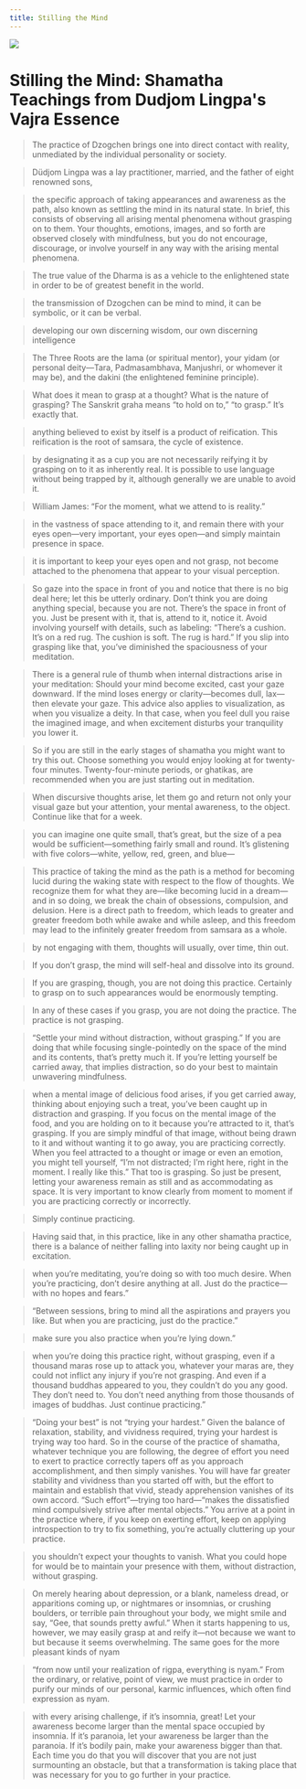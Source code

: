 ```yaml
---
title: Stilling the Mind
---
```


![](https://images-na.ssl-images-amazon.com/images/S/compressed.photo.goodreads.com/books/1388340186i/11491886.jpg)

# Stilling the Mind: Shamatha Teachings from Dudjom Lingpa's Vajra Essence
> The practice of Dzogchen brings one into direct contact with reality, unmediated by the individual personality or society.

> Düdjom Lingpa was a lay practitioner, married, and the father of eight renowned sons,

> the specific approach of taking appearances and awareness as the path, also known as settling the mind in its natural state. In brief, this consists of observing all arising mental phenomena without grasping on to them. Your thoughts, emotions, images, and so forth are observed closely with mindfulness, but you do not encourage, discourage, or involve yourself in any way with the arising mental phenomena.

> The true value of the Dharma is as a vehicle to the enlightened state in order to be of greatest benefit in the world.

> the transmission of Dzogchen can be mind to mind, it can be symbolic, or it can be verbal.

> developing our own discerning wisdom, our own discerning intelligence

> The Three Roots are the lama (or spiritual mentor), your yidam (or personal deity—Tara, Padmasambhava, Manjushri, or whomever it may be), and the dakini (the enlightened feminine principle).

> What does it mean to grasp at a thought? What is the nature of grasping? The Sanskrit graha means “to hold on to,” “to grasp.” It’s exactly that.

> anything believed to exist by itself is a product of reification. This reification is the root of samsara, the cycle of existence.

> by designating it as a cup you are not necessarily reifying it by grasping on to it as inherently real. It is possible to use language without being trapped by it, although generally we are unable to avoid it.

> William James: “For the moment, what we attend to is reality.”

> in the vastness of space attending to it, and remain there with your eyes open—very important, your eyes open—and simply maintain presence in space.

> it is important to keep your eyes open and not grasp, not become attached to the phenomena that appear to your visual perception.

> So gaze into the space in front of you and notice that there is no big deal here; let this be utterly ordinary. Don’t think you are doing anything special, because you are not. There’s the space in front of you. Just be present with it, that is, attend to it, notice it. Avoid involving yourself with details, such as labeling: “There’s a cushion. It’s on a red rug. The cushion is soft. The rug is hard.” If you slip into grasping like that, you’ve diminished the spaciousness of your meditation.

> There is a general rule of thumb when internal distractions arise in your meditation: Should your mind become excited, cast your gaze downward. If the mind loses energy or clarity—becomes dull, lax—then elevate your gaze. This advice also applies to visualization, as when you visualize a deity. In that case, when you feel dull you raise the imagined image, and when excitement disturbs your tranquility you lower it.

> So if you are still in the early stages of shamatha you might want to try this out. Choose something you would enjoy looking at for twenty-four minutes. Twenty-four-minute periods, or ghatikas, are recommended when you are just starting out in meditation.

> When discursive thoughts arise, let them go and return not only your visual gaze but your attention, your mental awareness, to the object. Continue like that for a week.

> you can imagine one quite small, that’s great, but the size of a pea would be sufficient—something fairly small and round. It’s glistening with five colors—white, yellow, red, green, and blue—

> This practice of taking the mind as the path is a method for becoming lucid during the waking state with respect to the flow of thoughts. We recognize them for what they are—like becoming lucid in a dream—and in so doing, we break the chain of obsessions, compulsion, and delusion. Here is a direct path to freedom, which leads to greater and greater freedom both while awake and while asleep, and this freedom may lead to the infinitely greater freedom from samsara as a whole.

> by not engaging with them, thoughts will usually, over time, thin out.

> If you don’t grasp, the mind will self-heal and dissolve into its ground.

> If you are grasping, though, you are not doing this practice. Certainly to grasp on to such appearances would be enormously tempting.

> In any of these cases if you grasp, you are not doing the practice. The practice is not grasping.

> “Settle your mind without distraction, without grasping.” If you are doing that while focusing single-pointedly on the space of the mind and its contents, that’s pretty much it. If you’re letting yourself be carried away, that implies distraction, so do your best to maintain unwavering mindfulness.

> when a mental image of delicious food arises, if you get carried away, thinking about enjoying such a treat, you’ve been caught up in distraction and grasping. If you focus on the mental image of the food, and you are holding on to it because you’re attracted to it, that’s grasping. If you are simply mindful of that image, without being drawn to it and without wanting it to go away, you are practicing correctly. When you feel attracted to a thought or image or even an emotion, you might tell yourself, “I’m not distracted; I’m right here, right in the moment. I really like this.” That too is grasping. So just be present, letting your awareness remain as still and as accommodating as space. It is very important to know clearly from moment to moment if you are practicing correctly or incorrectly.

> Simply continue practicing.

> Having said that, in this practice, like in any other shamatha practice, there is a balance of neither falling into laxity nor being caught up in excitation.

> when you’re meditating, you’re doing so with too much desire. When you’re practicing, don’t desire anything at all. Just do the practice—with no hopes and fears.”

> “Between sessions, bring to mind all the aspirations and prayers you like. But when you are practicing, just do the practice.”

> make sure you also practice when you’re lying down.”

> when you’re doing this practice right, without grasping, even if a thousand maras rose up to attack you, whatever your maras are, they could not inflict any injury if you’re not grasping. And even if a thousand buddhas appeared to you, they couldn’t do you any good. They don’t need to. You don’t need anything from those thousands of images of buddhas. Just continue practicing.”

> “Doing your best” is not “trying your hardest.” Given the balance of relaxation, stability, and vividness required, trying your hardest is trying way too hard. So in the course of the practice of shamatha, whatever technique you are following, the degree of effort you need to exert to practice correctly tapers off as you approach accomplishment, and then simply vanishes. You will have far greater stability and vividness than you started off with, but the effort to maintain and establish that vivid, steady apprehension vanishes of its own accord. “Such effort”—trying too hard—“makes the dissatisfied mind compulsively strive after mental objects.” You arrive at a point in the practice where, if you keep on exerting effort, keep on applying introspection to try to fix something, you’re actually cluttering up your practice.

> you shouldn’t expect your thoughts to vanish. What you could hope for would be to maintain your presence with them, without distraction, without grasping.

> On merely hearing about depression, or a blank, nameless dread, or apparitions coming up, or nightmares or insomnias, or crushing boulders, or terrible pain throughout your body, we might smile and say, “Gee, that sounds pretty awful.” When it starts happening to us, however, we may easily grasp at and reify it—not because we want to but because it seems overwhelming. The same goes for the more pleasant kinds of nyam

> “from now until your realization of rigpa, everything is nyam.” From the ordinary, or relative, point of view, we must practice in order to purify our minds of our personal, karmic influences, which often find expression as nyam.

> with every arising challenge, if it’s insomnia, great! Let your awareness become larger than the mental space occupied by insomnia. If it’s paranoia, let your awareness be larger than the paranoia. If it’s bodily pain, make your awareness bigger than that. Each time you do that you will discover that you are not just surmounting an obstacle, but that a transformation is taking place that was necessary for you to go further in your practice.

